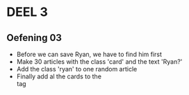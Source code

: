 # DEEL 3
## Oefening 03
* Before we can save Ryan, we have to find him first
* Make 30 articles with the class 'card' and the text 'Ryan?'
* Add the class 'ryan' to one random article
* Finally add al the cards to the <main> tag

